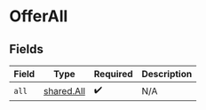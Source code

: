 # OfferAll


## Fields

| Field                                    | Type                                     | Required                                 | Description                              |
| ---------------------------------------- | ---------------------------------------- | ---------------------------------------- | ---------------------------------------- |
| `all`                                    | [shared.All](../../models/shared/all.md) | :heavy_check_mark:                       | N/A                                      |